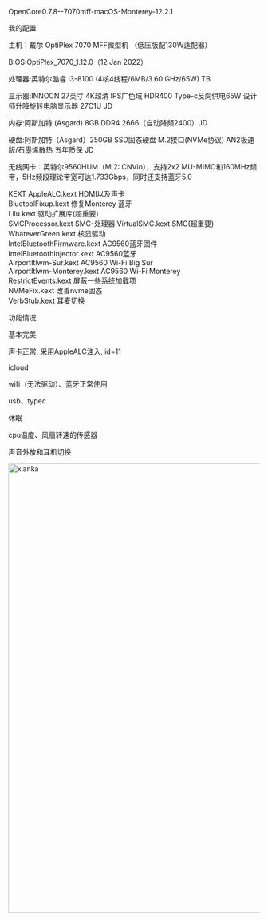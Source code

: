 OpenCore0.7.8--7070mff-macOS-Monterey-12.2.1

我的配置

主机：戴尔 OptiPlex 7070 MFF微型机 （低压版配130W适配器）

BIOS:OptiPlex_7070_1.12.0（12 Jan 2022）

处理器:英特尔酷睿 i3-8100 (4核4线程/6MB/3.60 GHz/65W) TB

显示器:INNOCN 27英寸 4K超清 IPS广色域 HDR400 Type-c反向供电65W 设计师升降旋转电脑显示器 27C1U JD

内存:阿斯加特 (Asgard) 8GB DDR4 2666（自动降频2400）JD

硬盘:阿斯加特（Asgard）250GB SSD固态硬盘 M.2接口(NVMe协议) AN2极速版/石墨烯散热 五年质保 JD

无线网卡：英特尔9560HUM（M.2: CNVio），支持2x2 MU-MIMO和160MHz频带，5Hz频段理论带宽可达1.733Gbps，同时还支持蓝牙5.0


KEXT
AppleALC.kext	HDMI以及声卡	                      
BluetoolFixup.kext	修复Monterey 蓝牙		        
Lilu.kext	驱动扩展库(超重要)	    
SMCProcessor.kext	SMC-处理器	
VirtualSMC.kext	SMC(超重要)	
WhateverGreen.kext	核显驱动	
IntelBluetoothFirmware.kext	AC9560蓝牙固件	
IntelBluetoothInjector.kext	AC9560蓝牙	
AirportItlwm-Sur.kext	AC9560 Wi-Fi Big Sur	
AirportItlwm-Monterey.kext	AC9560 Wi-Fi Monterey		
RestrictEvents.kext	屏蔽一些系统加载项		
NVMeFix.kext	改善nvme固态		
VerbStub.kext	耳麦切换		

功能情况

基本完美

声卡正常, 采用AppleALC注入, id=11

icloud

wifi（无法驱动）、蓝牙正常使用

usb、typec

休眠

cpu温度、风扇转速的传感器

声音外放和耳机切换

<img width="900" alt="xianka" src="https://user-images.githubusercontent.com/70483137/154045569-90247fdc-dbc6-4c3e-8492-d1f26bbaff73.png">
